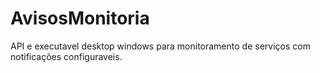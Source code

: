 # AvisosMonitoria

API e executavel desktop windows para monitoramento de serviços com notificações configuraveis.
